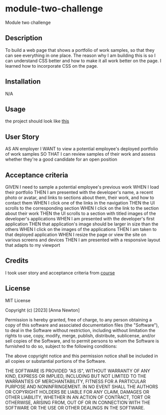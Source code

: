 # module-two-challenge
Module two challenge

## Description

To build a web page that shows a portfolio of work samples, so that they can see everything in one place. The reason why I am building this is so I can understand CSS better and how to make it all work better on the page. I learned how to incorporate CSS on the page. 

## Installation

N/A

## Usage

the project should look like [this](https://courses.bootcampspot.com/courses/3765/files/2761820/preview)


## User Story
AS AN employer
I WANT to view a potential employee's deployed portfolio of work samples
SO THAT I can review samples of their work and assess whether they're a good candidate for an open position

## Acceptance criteria

GIVEN I need to sample a potential employee's previous work
WHEN I load their portfolio
THEN I am presented with the developer's name, a recent photo or avatar, and links to sections about them, their work, and how to contact them
WHEN I click one of the links in the navigation
THEN the UI scrolls to the corresponding section
WHEN I click on the link to the section about their work
THEN the UI scrolls to a section with titled images of the developer's applications
WHEN I am presented with the developer's first application
THEN that application's image should be larger in size than the others
WHEN I click on the images of the applications
THEN I am taken to that deployed application
WHEN I resize the page or view the site on various screens and devices
THEN I am presented with a responsive layout that adapts to my viewport


## Credits

I took user story and acceptance criteria from [course](https://courses.bootcampspot.com/courses/3765/assignments/57201?module_item_id=1005764)


## License

MIT License

Copyright (c) [2023] [Anna Newton]

Permission is hereby granted, free of charge, to any person obtaining a copy
of this software and associated documentation files (the "Software"), to deal
in the Software without restriction, including without limitation the rights
to use, copy, modify, merge, publish, distribute, sublicense, and/or sell
copies of the Software, and to permit persons to whom the Software is
furnished to do so, subject to the following conditions:

The above copyright notice and this permission notice shall be included in all
copies or substantial portions of the Software.

THE SOFTWARE IS PROVIDED "AS IS", WITHOUT WARRANTY OF ANY KIND, EXPRESS OR
IMPLIED, INCLUDING BUT NOT LIMITED TO THE WARRANTIES OF MERCHANTABILITY,
FITNESS FOR A PARTICULAR PURPOSE AND NONINFRINGEMENT. IN NO EVENT SHALL THE
AUTHORS OR COPYRIGHT HOLDERS BE LIABLE FOR ANY CLAIM, DAMAGES OR OTHER
LIABILITY, WHETHER IN AN ACTION OF CONTRACT, TORT OR OTHERWISE, ARISING FROM,
OUT OF OR IN CONNECTION WITH THE SOFTWARE OR THE USE OR OTHER DEALINGS IN THE
SOFTWARE.
